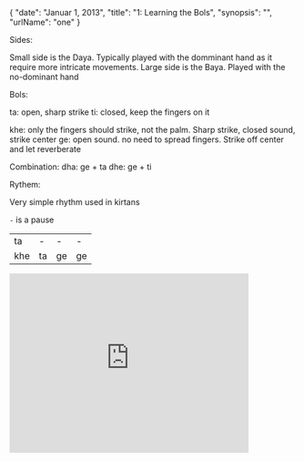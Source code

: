 <data>
{
    "date": "Januar 1, 2013",
    "title": "1: Learning the Bols",
    "synopsis": "",
    "urlName": "one"
}
</data>

Sides:

Small side is the Daya. Typically played with the domminant hand as it require more intricate movements.
Large side is the Baya. Played with the no-dominant hand


Bols:

ta: open, sharp strike
ti: closed, keep the fingers on it

khe: only the fingers should strike, not the palm. Sharp strike, closed sound, strike center
ge: open sound. no need to spread fingers. Strike off center and let reverberate

Combination:
dha: ge + ta
dhe: ge + ti

Rythem:

Very simple rhythm used in kirtans

`-` is a pause

<table>
    <tr>
        <td>ta</td> 
        <td>-</td> 
        <td>-</td> 
        <td>-</td> 
    </tr>
    <tr>
        <td>khe</td> 
        <td>ta</td> 
        <td>ge</td> 
        <td>ge</td> 
    </tr>
</table>


<iframe width="420" height="315" src="http://www.youtube.com/embed/7IhAMRLRS4Y" frameborder="0" allowfullscreen></iframe>
